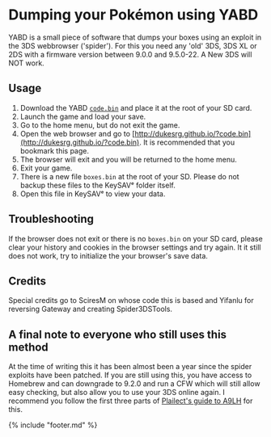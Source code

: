 # Dumping your Pokémon using YABD

YABD is a small piece of software that dumps your boxes using an exploit in the 3DS webbrowser ('spider'). For this you need any 'old' 3DS, 3DS XL or 2DS with a firmware version between 9.0.0 and 9.5.0-22. A New 3DS will NOT work.

## Usage

1. Download the YABD [`code.bin`](https://drive.google.com/file/d/0B1vPoiWMLosrWmNkU05rS2xsVHM/view?usp=sharing) and place it at the root of your SD card.
2. Launch the game and load your save.
3. Go to the home menu, but do not exit the game.
4. Open the web browser and go to [http://dukesrg.github.io/?code.bin](http://dukesrg.github.io/?code.bin). It is recommended that you bookmark this page.
5. The browser will exit and you will be returned to the home menu.
6. Exit your game.
7. There is a new file `boxes.bin` at the root of your SD. Please do not backup these files to the KeySAVᵉ folder itself.
8. Open this file in KeySAVᵉ to view your data.

## Troubleshooting

If the browser does not exit or there is no `boxes.bin` on your SD card, please clear your history and cookies in the browser settings and try again. It it still does not work, try to initialize the your browser's save data.

## Credits

Special credits go to SciresM on whose code this is based and Yifanlu for reversing Gateway and creating Spider3DSTools.

## A final note to everyone who still uses this method

At the time of writing this it has been almost been a year since the spider exploits have been patched. If you are still using this, you have access to Homebrew and can downgrade to 9.2.0 and run a CFW which will still allow easy checking, but also allow you to use your 3DS online again. I recommend you follow the first three parts of [Plailect's guide to A9LH](https://github.com/Plailect/Guide/wiki) for this.

{% include "footer.md" %}
